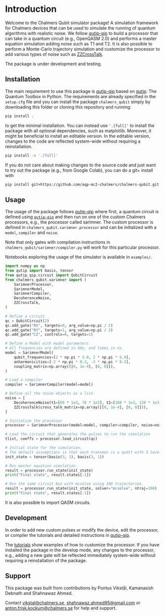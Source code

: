 # Introduction

Welcome to the Chalmers Qubit simulator package! A simulation framework for Chalmers devices that can be used to simulate the running of quantum algorithms with realistic noise. We follow [qutip-qip](https://qutip-qip.readthedocs.io/en/stable/) to build a processor that can take in a quantum circuit (e.g., OpenQASM 2.0) and performs a master equation simulation adding noise such as T1 and T2. It is also possible to perform a Monte-Carlo trajectory simulation and customize the processor to add various types of noise such as [ZZCrossTalk](reference/#chalmers_qubit.sarimner.noise.ZZCrossTalk).

The package is under development and testing. 

## Installation

The main requirement to use this package is [qutip-qip](https://qutip-qip.readthedocs.io/en/stable/) based on [qutip](https://qutip-qip.readthedocs.io/en/stable/): The Quantum Toolbox in Python. The requirements are already specified in the `setup.cfg` file and you can install the package `chalmers_qubit` simply by downloading this folder or cloning this repository and running:

``` zsh
pip install .
```

to get the minimal installation. You can instead use `'.[full]'` to install the package with all optional dependencies, such as matplotlib. Moreover, it might be beneficial to install an editable version. In the editable version, changes to the code are reflected system-wide without requiring a reinstallation.

``` zsh
pip install -e '.[full]'
```

If you do not care about making changes to the source code and just want to try out the package (e.g., from Google Colab), you can do a git+ install with

``` zsh
pip install git+https://github.com/aqp-mc2-chalmers/chalmers-qubit.git
```

## Usage

The usage of the package follows [qutip-qip](https://qutip-qip.readthedocs.io/en/stable/) where first, a quantum circuit is defined using [`qutip-qip`](https://qutip-qip.readthedocs.io/en/stable/qip-simulator.html) and then run on one of the custom Chalmers processors, e.g., the processor called sarimner. The custom processor is defined in `chalmers_qubit.sarimner.processor` and can be initialized with a `model`, `compiler` and `noise`. 

Note that only gates with compilation instructions in `chalmers_qubit/sarimner/compiler.py` will work for this particular processor.

Notebooks exploring the usage of the simulator is available in `examples/`. 

```py
import numpy as np
from qutip import basis, tensor
from qutip_qip.circuit import QubitCircuit
from chalmers_qubit.sarimner import (
    SarimnerProcessor,
    SarimnerModel,
    SarimnerCompiler,
    DecoherenceNoise,
    ZZCrossTalk,
)

# Define a circuit
qc = QubitCircuit(2)
qc.add_gate("RX", targets=0, arg_value=np.pi / 2)
qc.add_gate("RY", targets=1, arg_value=np.pi / 2)
qc.add_gate("CZ", controls=0, targets=1)

# Define a Model with model parameters
# All frequencies are defined in GHz, and times in ns.
model = SarimnerModel(
    qubit_frequencies=[2 * np.pi * 5.0, 2 * np.pi * 5.4],
    anharmonicities=[-2 * np.pi * 0.3, -2 * np.pi * 0.3],
    coupling_matrix=np.array([[0, 1e-4], [0, 0]]),
)

# Load a compiler
compiler = SarimnerCompiler(model=model)

# Define all the noise objects as a list.
noise = [
    DecoherenceNoise(t1=[60 * 1e3, 70 * 1e3], t2=[100 * 1e3, 120 * 1e3]),
    ZZCrossTalk(cross_talk_matrix=np.array([[0, 1e-4], [0, 0]])),
]

# Initialize the processor
processor = SarimnerProcessor(model=model, compiler=compiler, noise=noise)

# Load the circuit that generates the pulses to run the simulation
tlist, coeffs = processor.load_circuit(qc)

# Initial state for the simulation.
# The default assumptions is that each transmon is a qudit with 3 levels.
init_state = tensor(basis(3, 1), basis(3, 1))

# Run master equation simulation
result = processor.run_state(init_state)
print("Final state", result.states[-1])

# Run the same circuit but with mcsolve using 100 trajectories.
result = processor.run_state(init_state, solver="mcsolve", ntraj=100)
print("Final state", result.states[-1])
```

It is also possible to import QASM circuits.

## Development

In order to add new custom pulses or modify the device, edit the processor, or compiler the tutorials and detailed instructions in [qutip-qip](https://qutip-qip.readthedocs.io/en/stable/).

The [tutorials](https://qutip.org/qutip-tutorials/) show examples of how to customize the processor. If you have installed the package in the develop mode, any changes to the processor, e.g., adding a new gate will be reflected immediately system-wide without requiring a reinstallation of the package.

## Support

This package was built from contributions by Pontus Vikstål, Kamanasish Debnath and Shahnawaz Ahmed.

Contact vikstal@chalmers.se, shahnawaz.ahmed95@gmail.com or anton.frisk.kockum@chalmers.se for help and support.
